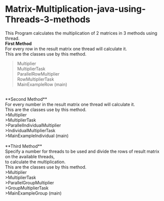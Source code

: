 # Matrix-Multiplication-java-using-Threads-3-methods
This Program calculates the multiplication of 2 matrices in 3 methods using thread.<br/>
**First Method**<br/>
For every row in the result matrix one thread will calculate it.<br/>
This are the classes use by this method.<br/>
>Multiplier<br/>
>MultiplierTask<br/>
>ParallelRowMultiplier<br/>
>RowMultiplierTask<br/>
>MainExampleRow  (main)<br/>
<br/>
**Second Method**<br/>
For every number in the result matrix one thread will calculate it.<br/>
This are the classes use by this method.<br/>
>Multiplier<br/>
>MultiplierTask<br/>
>ParallelIndividualMultiplier<br/>
>IndividualMultiplierTask<br/>
>MainExampleIndividual  (main)<br/>
<br/>
**Third Method**<br/>
Specify a number for threads to be used and divide the rows of result matrix on the available threads,<br/>
to calculate the multiplication.<br/>
This are the classes use by this method.<br/>
>Multiplier<br/>
>MultiplierTask<br/>
>ParallelGroupMultiplier<br/>
>GroupMultiplierTask<br/>
>MainExampleGroup (main)<br/>

